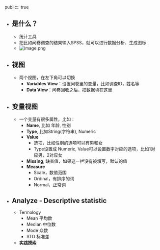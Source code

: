public:: true

- ## 是什么？
	- 统计工具
	- 把比如问卷调查的结果输入SPSS，就可以进行数据分析，生成图标
	- ![image.png](../assets/image_1644772496365_0.png)
- ## 视图
	- 两个视图，在左下角可以切换
		- **Variables View**：设置问卷里的变量，比如调查ID，姓名等
		- **Data View**：问卷回收之后，把数据填在这里
- ## 变量视图
	- 一个变量有很多属性，比如：
		- **Name**, 比如 年龄, 性别
		- **Type**, 比如String(字符串), Numeric
		- **Value**
			- 选项，比如性别的选项可以有男和女
			- Type设置成 Numeric, Value可以设置数字对应的选项，比如1对应男，2对应女
		- **Missing**, 缺省值，如果这一栏没有被填写，默认的值
		- **Measure**
			- Scale，数值范围
			- Ordinal，有排序的词
			- Normal，正常词
- ## Analyze - Descriptive statistic
	- Termology
		- Mean 平均数
		- Median 中位数
		- Mode 众数
		- STD 标准差
	- **实践摸索**